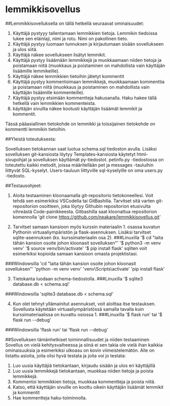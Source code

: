 # lemmikkisovellus

##Lemmikkisovelluksella on tällä hetkellä seuraavat ominaisuudet:
1. Käyttäjä pystyyy tallentamaan lemmikkien tietoja. Lemmikin tiedoissa lukee sen eläinlaji, nimi ja rotu. Nimi on pakollinen tieto.
2. Käyttäjä pystyy luomaan tunnuksen ja kirjautumaan sisään sovellukseen ja ulos siitä.
3. Käyttäjä näkee sovellukseen lisätyt lemmikit.
4. Käyttäjä pystyy lisäämään lemmikkejä ja muokkaamaan niiden tietoja ja poistamaan niitä (muokkaus ja poistaminen on mahdollista vain käyttäjän lisäämille lemmikeille).
5. Käyttäjä näkee lemmikkien tietoihin jätetyt kommentit
6. Käyttäjä pystyy kommentoimaan lemmikkejä, muokkaamaan kommenttia ja poistamaan niitä (muokkaus ja poistaminen on mahdollista vain käyttäjän lisäämille kommenteille).
7. Käyttäjä pystyy etsimään kommentteja hakusanalla. Haku hakee tällä hetkellä vain lemmikkien kommenteista.
8. käyttäjän sivuilta näkee kootusti käyttäjän lisäämät lemmikit ja kommentit.

Tässä pääasiallinen tietokohde on lemmikki ja toissijainen tietokohde on kommentti lemmikin tietoihin.

##Yleistä toteutuksesta:

Sovelluksen tietokannan saat luotua schema.sql tiedoston avulla. Lisäksi sovelluksen git-kansiosta löytyy Templates-kansiosta käytetyt html-sivupohjat ja sovelluksen käyttämät py-tiedostot. petinfo.py -tiedostossa on toteutettu kaikki metodit, joissa määritellään pet ja messages -tauluihin liittyvät SQL-kyselyt. Users-tauluun liittyville sql-kyselyille on oma users.py -tiedosto. 

##Testausohjeet:

1. Aloita testaaminen kloonaamalla git-repositorio tietokoneellesi. Voit tehdä sen esimerkiksi VSCodella tai GitBashilla. Tarvitset sitä varten git-repositorion osoitteen, joka löytyy Githubin repositorion etusivulta vihreästä Code-painikkeesta. Gitbashilla saat kloonattua repositorion komennolla 'git clone https://github.com/neakare/lemmikkisovellus.git'

2. Tarvitset samaan kansioon myös kurssin materiaalin 1. osassa kuvatun Pythonin virtuaaliympäristön ja flask-asennuksen. Lisäksi tarvitset sqlite-asennuksen (ks. kurssimateriaalin osa 2).
###Linuxilla
'$ cd "laita tähän kansion osoite johon kloonasit sovelluksen"'
'$ python3 -m venv venv'
'$ source venv/bin/activate'
'$ pip install flask'
sqliten voit esimerkiksi kopioida samaan kansioon omasta projektistasi.

###Windowsilla
'cd "laita tähän kansion osoite johon kloonasit sovelluksen"'
'python -m venv venv'
'venv\Scripts\activate'
'pip install flask'

3. Tietokanta luodaan schema-tiedostolla. 
###Linuxilla
'$ sqlite3 database.db < schema.sql'

###Windowsilla
'sqlite3 database.db < schema.sql'


4. Kun olet tehnyt yllämainitut asennukset, voit aloittaa itse testauksen. Sovellusta käytetään virtuaaliympäristössä samalla tavalla kuin kurssimateriaalissa on kuvattu osiossa 1. 
###Linuxilla
'$ flask run' tai '$ flask run --debug'

###Windowsilla
'flask run' tai 'flask run --debug'


##Sovelluksen tämänhetkiset toiminnallisuudet ja niiden testaaminen
Sovellus on vielä kehitysvaiheessa ja siinä ei sen takia ole vielä ihan kaikkia ominaisuuksia ja esimerkiksi ulkoasu on kovin viimeistelemätön. Alle on listattu asioita, joita olisi hyvä testata ja joita voi jo testata:

1. Luo uusia käyttäjiä tietokantaan, kirjaudu sisään ja ulos eri käyttäjillä
2. Luo uusia lemmikkejä tietokantaan, muokkaa niiden tietoja ja poista lemmikkejä.
3. Kommentoi lemmikkien tietoja, muokkaa kommentteja ja poista niitä.
4. Katso, että käyttäjän sivuille on koottu oikein käyttäjän lisäämät lemmikit ja kommentit
4. Hae kommentteja haku-toiminnolla.



